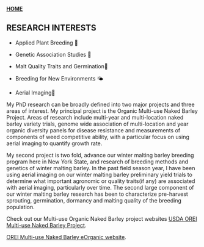 **<span style="color: grey;"> [HOME](./index.md) </span>**

## RESEARCH INTERESTS  

* Applied Plant Breeding 🌾

* Genetic Association Studies 🧬

* Malt Quality Traits and Germination🍺

* Breeding for New Environments 🌤️

* Aerial Imaging🚁

My PhD research can be broadly defined into two major projects and three areas of interest. My principal project is the Organic Multi-use Naked Barley Project. Areas of research include multi-year and multi-location naked barley variety trials, genome wide association of multi-location and year organic diversity panels for disease resistance and measurements of components of weed competitive ability, with a particular focus on using aerial imaging to quantify growth rate.

My second project is two fold, advance our winter malting barley breeding program here in New York State, and research of breeding methods and genetics of winter malting barley. In the past field season year, I have been using aerial imaging on our winter malting barley preliminary yield trials to determine what important agronomic or quality traits(if any) are associated with aerial imaging, particularly over time. The second large component of our winter malting barley research has been to characterize pre-harvest sprouting, germination, dormancy and malting quality of the breeding population. 

Check out our Multi-use Organic Naked Barley project websites
[USDA OREI Multi-use Naked Barley Project](https://barleyworld.org/orei-project).
 
[OREI Multi-use Naked Barley eOrganic website](https://eorganic.info/Barley).

